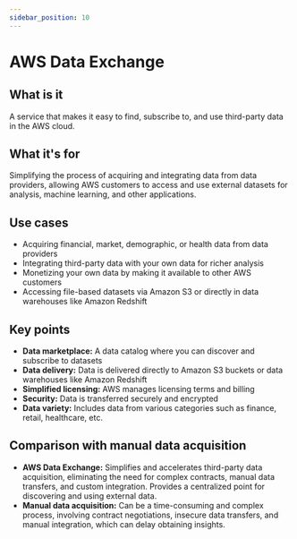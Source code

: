 ```yaml
---
sidebar_position: 10
---
```


# AWS Data Exchange

## What is it
A service that makes it easy to find, subscribe to, and use third-party data in the AWS cloud.

## What it's for
Simplifying the process of acquiring and integrating data from data providers, allowing AWS customers to access and use external datasets for analysis, machine learning, and other applications.

## Use cases
- Acquiring financial, market, demographic, or health data from data providers
- Integrating third-party data with your own data for richer analysis
- Monetizing your own data by making it available to other AWS customers
- Accessing file-based datasets via Amazon S3 or directly in data warehouses like Amazon Redshift

## Key points
- **Data marketplace:** A data catalog where you can discover and subscribe to datasets
- **Data delivery:** Data is delivered directly to Amazon S3 buckets or data warehouses like Amazon Redshift
- **Simplified licensing:** AWS manages licensing terms and billing
- **Security:** Data is transferred securely and encrypted
- **Data variety:** Includes data from various categories such as finance, retail, healthcare, etc.

## Comparison with manual data acquisition
- **AWS Data Exchange:** Simplifies and accelerates third-party data acquisition, eliminating the need for complex contracts, manual data transfers, and custom integration. Provides a centralized point for discovering and using external data.
- **Manual data acquisition:** Can be a time-consuming and complex process, involving contract negotiations, insecure data transfers, and manual integration, which can delay obtaining insights. 